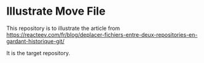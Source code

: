 # Illustrate Move File

This repository is to illustrate the article from <https://reacteev.com/fr/blog/deplacer-fichiers-entre-deux-repositories-en-gardant-historique-git/>

It is the target repository.
